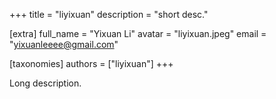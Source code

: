 +++
title = "liyixuan"
description = "short desc."

[extra]
full_name = "Yixuan Li"
avatar = "liyixuan.jpeg"
email = "yixuanleeee@gmail.com"

[taxonomies]
authors = ["liyixuan"]
+++

Long description.